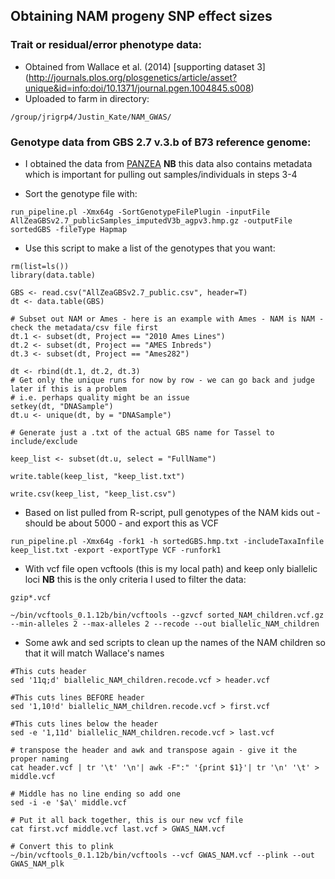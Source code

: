 ## Obtaining NAM progeny SNP effect sizes

### Trait or residual/error phenotype data:

- Obtained from Wallace et al. (2014) [supporting dataset 3] (http://journals.plos.org/plosgenetics/article/asset?unique&id=info:doi/10.1371/journal.pgen.1004845.s008)
- Uploaded to farm in directory:
```
/group/jrigrp4/Justin_Kate/NAM_GWAS/
```

### Genotype data from GBS 2.7 v.3.b of B73 reference genome:
-  I obtained the data from [PANZEA](http://mirrors.iplantcollaborative.org/browse/iplant/home/shared/panzea/genotypes/GBS/v27/AllZeaGBSv2.7_publicSamples_imputedV3b_agpv3.hmp.gz) **NB** this data also contains metadata which is important for pulling out samples/individuals in steps 3-4 

- Sort the genotype file with:

```
run_pipeline.pl -Xmx64g -SortGenotypeFilePlugin -inputFile AllZeaGBSv2.7_publicSamples_imputedV3b_agpv3.hmp.gz -outputFile sortedGBS -fileType Hapmap
```

- Use this script to make a list of the genotypes that you want:
```
rm(list=ls())
library(data.table)

GBS <- read.csv("AllZeaGBSv2.7_public.csv", header=T)
dt <- data.table(GBS)

# Subset out NAM or Ames - here is an example with Ames - NAM is NAM - check the metadata/csv file first
dt.1 <- subset(dt, Project == "2010 Ames Lines")
dt.2 <- subset(dt, Project == "AMES Inbreds")
dt.3 <- subset(dt, Project == "Ames282")

dt <- rbind(dt.1, dt.2, dt.3)
# Get only the unique runs for now by row - we can go back and judge later if this is a problem
# i.e. perhaps quality might be an issue
setkey(dt, "DNASample")
dt.u <- unique(dt, by = "DNASample")

# Generate just a .txt of the actual GBS name for Tassel to include/exclude

keep_list <- subset(dt.u, select = "FullName")

write.table(keep_list, "keep_list.txt")

write.csv(keep_list, "keep_list.csv")
```


- Based on list pulled from R-script, pull genotypes of the NAM kids out - should be about 5000 - and export this as VCF
```
run_pipeline.pl -Xmx64g -fork1 -h sortedGBS.hmp.txt -includeTaxaInfile keep_list.txt -export -exportType VCF -runfork1

```

- With vcf file open vcftools (this is my local path) and keep only biallelic loci **NB** this is the only criteria I used to filter the data:

```
gzip*.vcf

~/bin/vcftools_0.1.12b/bin/vcftools --gzvcf sorted_NAM_children.vcf.gz --min-alleles 2 --max-alleles 2 --recode --out biallelic_NAM_children
```
- Some awk and sed scripts to clean up the names of the NAM children so that it will match Wallace's names

```
#This cuts header
sed '11q;d' biallelic_NAM_children.recode.vcf > header.vcf

#This cuts lines BEFORE header
sed '1,10!d' biallelic_NAM_children.recode.vcf > first.vcf

#This cuts lines below the header
sed -e '1,11d' biallelic_NAM_children.recode.vcf > last.vcf

# transpose the header and awk and transpose again - give it the proper naming
cat header.vcf | tr '\t' '\n'| awk -F":" '{print $1}'| tr '\n' '\t' > middle.vcf

# Middle has no line ending so add one
sed -i -e '$a\' middle.vcf

# Put it all back together, this is our new vcf file
cat first.vcf middle.vcf last.vcf > GWAS_NAM.vcf

# Convert this to plink
~/bin/vcftools_0.1.12b/bin/vcftools --vcf GWAS_NAM.vcf --plink --out GWAS_NAM_plk

```
